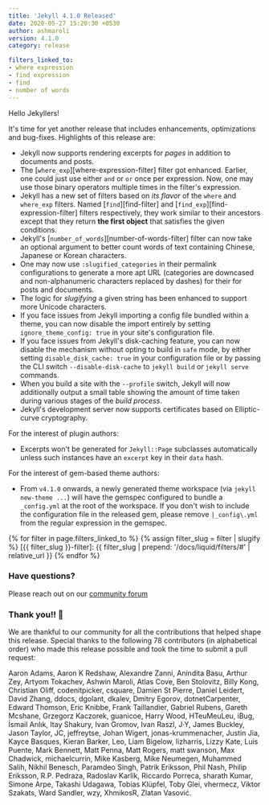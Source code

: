```yaml
---
title: 'Jekyll 4.1.0 Released'
date: 2020-05-27 15:20:30 +0530
author: ashmaroli
version: 4.1.0
category: release

filters_linked_to:
- where expression
- find expression
- find
- number of words
---
```


Hello Jekyllers!

It's time for yet another release that includes enhancements, optimizations and bug-fixes. Highlights of this release
are:

* Jekyll now supports rendering excerpts for *pages* in addition to documents and posts.
* The [`where_exp`][where-expression-filter] filter got enhanced.  Earlier, one could just use either `and` or `or` once
per expression. Now, one may use those binary operators multiple times in the filter's expression.
* Jekyll has a new set of filters based on *its flavor* of the `where` and `where_exp` filters. Named
[`find`][find-filter] and [`find_exp`][find-expression-filter] filters respectively, they work similar to their ancestors
except that they return **the first object** that satisfies the given conditions.
* Jekyll's [`number_of_words`][number-of-words-filter] filter can now take an optional argument to better count words
of text containing Chinese, Japanese or Korean characters.
* One may now use `:slugified_categories` in their permalink configurations to generate a more apt URL (categories are
downcased and non-alphanumeric characters replaced by dashes) for their for posts and documents.
* The logic for *slugifying* a given string has been enhanced to support more Unicode characters.
* If you face issues from Jekyll importing a config file bundled within a theme, you can now disable the import entirely
by setting `ignore_theme_config: true` in your site's configuration file.
* If you face issues from Jekyll's disk-caching feature, you can now disable the mechanism without opting to build in
`safe` mode, by either setting `disable_disk_cache: true` in your configuration file or by passing the CLI switch
`--disable-disk-cache` to `jekyll build` or `jekyll serve` commands.
* When you build a site with the `--profile` switch, Jekyll will now additionally output a small table showing the amount
of time taken during various stages of the *build process*.
* Jekyll's development server now supports certificates based on Elliptic-curve cryptography.

For the interest of plugin authors:
* Excerpts won't be generated for `Jekyll::Page` subclasses automatically unless such instances have an `excerpt` key in
their `data` hash.

For the interest of gem-based theme authors:
* From `v4.1.0` onwards, a newly generated theme workspace (via `jekyll new-theme ...`) will have the gemspec configured
to bundle a `_config.yml` at the root of the workspace. If you don't wish to include the configuration file in the
released gem, please remove `|_config\.yml` from the regular expression in the gemspec.

{% for filter in page.filters_linked_to %}
{% assign filter_slug = filter | slugify %}
[{{ filter_slug }}-filter]: {{ filter_slug | prepend: '/docs/liquid/filters/#' | relative_url }}
{% endfor %}

### Have questions?

Please reach out on our [community forum](https://talk.jekyllrb.com)


### Thank you!! :bow:

We are thankful to our community for all the contributions that helped shape this release.
Special thanks to the following 78 contributors (in alphabetical order) who made this release possible and took the time
to submit a pull request:

Aaron Adams, Aaron K Redshaw, Alexandre Zanni, Anindita Basu, Arthur Zey, Artyom Tokachev, Ashwin Maroli, Atlas Cove,
Ben Stolovitz, Billy Kong, Christian Oliff, codenitpicker, csquare, Damien St Pierre, Daniel Leidert, David Zhang,
ddocs, dgolant, dkalev, Dmitry Egorov, dotnetCarpenter, Edward Thomson, Eric Knibbe, Frank Taillandier, Gabriel Rubens,
Gareth Mcshane, Grzegorz Kaczorek, guanicoe, Harry Wood, HTeuMeuLeu, iBug, İsmail Arılık, Itay Shakury, Ivan Gromov,
Ivan Raszl, J·Y, James Buckley, Jason Taylor, JC, jeffreytse, Johan Wigert, jonas-krummenacher, Justin Jia,
Kayce Basques, Kieran Barker, Leo, Liam Bigelow, lizharris, Lizzy Kate, Luis Puente, Mark Bennett, Matt Penna,
Matt Rogers, matt swanson, Max Chadwick, michaelcurrin, Mike Kasberg, Mike Neumegen, Muhammed Salih, Nikhil Benesch,
Paramdeo Singh, Patrik Eriksson, Phil Nash, Philip Eriksson, R.P. Pedraza, Radoslav Karlík, Riccardo Porreca,
sharath Kumar, Simone Arpe, Takashi Udagawa, Tobias Klüpfel, Toby Glei, vhermecz, Viktor Szakats, Ward Sandler, wzy,
XhmikosR, Zlatan Vasović.
